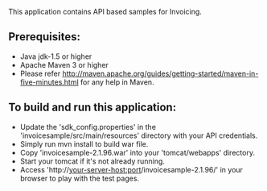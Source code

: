 This application contains API based samples for Invoicing. 

Prerequisites:
---------------
*	Java jdk-1.5 or higher
*	Apache Maven 3 or higher
* Please refer http://maven.apache.org/guides/getting-started/maven-in-five-minutes.html for any help in Maven.

To build and run this application:
----------------------------------

*   Update the 'sdk_config.properties' in the 'invoicesample/src/main/resources' directory with your API credentials.
*	Simply run mvn install to build war file.
*	Copy 'invoicesample-2.1.96.war' into your 'tomcat/webapps' directory.
*	Start your tomcat if it's not already running.
*	Access 'http://<your-server-host:port>/invoicesample-2.1.96/' in your browser to play with the test pages.
